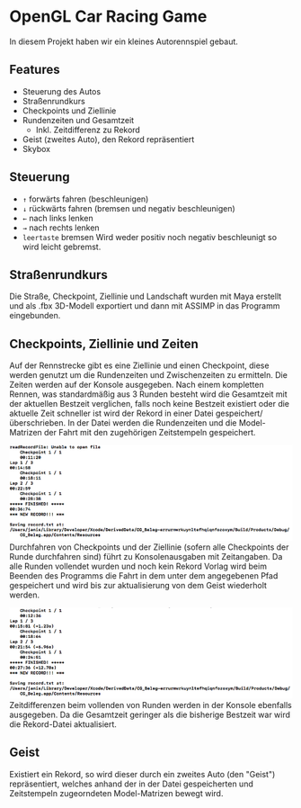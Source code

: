 # OpenGL Car Racing Game 
In diesem Projekt haben wir ein kleines Autorennspiel gebaut.

## Features
- Steuerung des Autos
- Straßenrundkurs
- Checkpoints und Ziellinie
- Rundenzeiten und Gesamtzeit
	- Inkl. Zeitdifferenz zu Rekord
- Geist (zweites Auto), den Rekord repräsentiert
- Skybox

## Steuerung
- `↑` forwärts fahren (beschleunigen)
- `↓` rückwärts fahren (bremsen und negativ beschleunigen)
- `←` nach links lenken 
- `→` nach rechts lenken 
- `leertaste` bremsen
Wird weder positiv noch negativ beschleunigt so wird leicht gebremst.


## Straßenrundkurs
Die Straße, Checkpoint, Ziellinie und Landschaft wurden mit Maya erstellt und als .fbx 3D-Modell exportiert und dann mit ASSIMP in das Programm eingebunden.

## Checkpoints, Ziellinie und Zeiten
Auf der Rennstrecke gibt es eine Ziellinie und einen Checkpoint, diese werden genutzt um die Rundenzeiten und Zwischenzeiten zu ermitteln. Die Zeiten werden auf der Konsole ausgegeben. Nach einem kompletten Rennen, was standardmäßig aus 3 Runden besteht wird die Gesamtzeit mit der aktuellen Bestzeit verglichen, falls noch keine Bestzeit existiert oder die aktuelle Zeit schneller ist wird der Rekord in einer Datei gespeichert/überschrieben. In der Datei werden die Rundenzeiten und die Model-Matrizen der Fahrt mit den zugehörigen Zeitstempeln gespeichert.

![Zeitenausgabe 1](zeitenausgabe_1.png)
Durchfahren von Checkpoints und der Ziellinie (sofern alle Checkpoints der Runde durchfahren sind) führt zu Konsolenausgaben mit Zeitangaben. Da alle Runden vollendet wurden und noch kein Rekord Vorlag wird beim Beenden des Programms die Fahrt in dem unter dem angegebenen Pfad gespeichert und wird bis zur aktualisierung von dem Geist wiederholt werden.

![Zeitenausgabe 2](zeitenausgabe_2.png)
Zeitdifferenzen beim vollenden von Runden werden in der Konsole ebenfalls ausgegeben. Da die Gesamtzeit geringer als die bisherige Bestzeit war wird die Rekord-Datei aktualisiert. 

## Geist
Existiert ein Rekord, so wird dieser durch ein zweites Auto (den "Geist") repräsentiert, welches anhand der in der Datei gespeicherten und Zeitstempeln zugeorndeten Model-Matrizen bewegt wird. 

